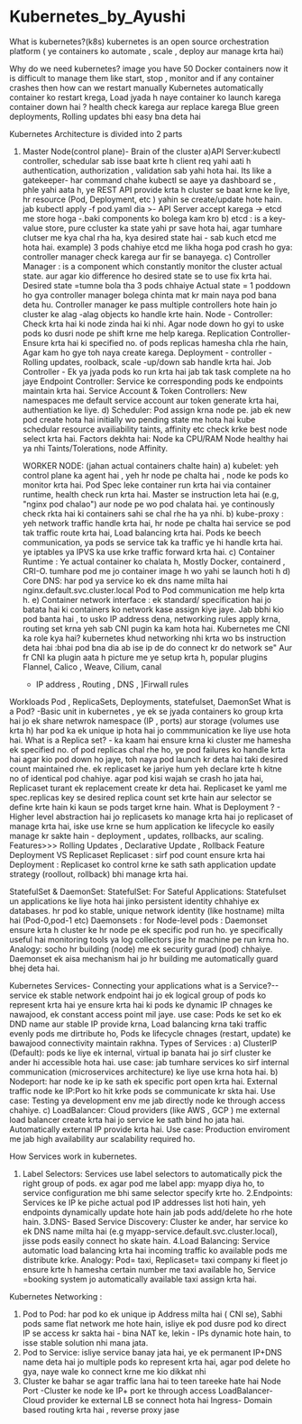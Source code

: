 # Kubernetes_by_Ayushi
What is kubernetes?(k8s)
 kubernetes is an open source orchestration platform ( ye containers ko automate , scale , deploy aur manage krta hai)

 Why do we need kubernetes?
 image you have 50 Docker containers now it is difficult to manage them like start, stop , monitor and if any container crashes then how can we restart manually
 Kubernetes automatically container ko restart krega, Load jyada h naye container ko launch karega 
 container down hai ? health check karega aur replace karega
 Blue green deployments, Rolling updates bhi easy bna deta hai

Kubernetes Architecture is divided into 2 parts
1. Master Node(control plane)- Brain of the cluster
   a)API Server:kubectl controller, schedular sab isse baat krte h client req yahi aati h authentication, authorization , validation sab yahi hota hai.
    Its like a gatekeeper- har command chahe kubectl se aaye ya dashboard se , phle yahi aata h, ye REST API provide krta h cluster se baat krne ke liye, hr resource (Pod, Deployment, etc ) yahin se create/update hote hain.
   jab kubectl apply -f pod.yaml dia >- API Server accept karega -> etcd me store hoga -.baki components ko bolega kam kro
   b) etcd : is a key-value store, pure ccluster ka state yahi pr save hota hai, agar tumhare clutser me kya chal rha ha, kya desired state hai - sab kuch etcd me hota hai.
   example) 3 pods chahiye etcd me likha hoga
    pod crash ho gya: controller manager check karega aur fir se banayega.
   c) Controller Manager : is a component which constantly monitor the cluster actual state. aur agar kio difference ho desired state se to use fix krta hai.
    Desired state =tumne bola tha 3 pods chhaiye
    Actual state = 1 poddown ho gya
    controller manager bolega chinta mat kr main naya pod bana deta hu.
   Controller manager ke pass multiple controllers hote hain jo cluster ke alag -alag objects ko handle krte hain.
   Node - Controller: Check krta hai ki node zinda hai ki nhi. Agar node down ho gyi to uske pods ko dusri node pe shift krne me help karega.
   Replication Controller- Ensure krta hai ki specified no. of pods replicas hamesha chla rhe hain, Agar kam ho gye toh naya create karega.
   Deployment - controller - Rolling updates, roolback, scale -up/down sab handle krta hai.
   Job Controller - Ek ya jyada pods ko run krta hai jab tak task complete na ho jaye
   Endpoint Controller: Service ke corresponding pods ke endpoints maintain krta hai.
   Service Account & Token Controllers: New namespaces me default service account aur token generate krta hai, authentiation ke liye.
   d) Scheduler: Pod assign krna node pe. jab ek new pod create hota hai initially wo pending state me hota hai kube schedular resource availiability taints, affinity etc check krke best node select krta hai.
   Factors dekhta hai: Node ka CPU/RAM
                       Node healthy hai ya nhi
                       Taints/Tolerations, node Affinity.

   WORKER NODE: (jahan actual containers chalte hain)
   a) kubelet: yeh control plane ka agent hai , yeh hr node pe chalta hai , node ke pods ko monitor krta hai. Pod Spec leke container run krta hai via container runtime, health check run krta hai.
   Master se instruction leta hai (e.g, "nginx pod chalao") aur node pe wo pod chalata hai.
   ye continously check rkta hai ki containers sahi se chal rhe ha ya nhi.
   b) kube-proxy : yeh network traffic handle krta hai, hr node pe chalta hai service se pod tak traffic route krta hai, Load balancing krta hai.
   Pods ke beech communication, ya pods se service tak ka traffic ye hi handle krta hai.
   ye iptables ya IPVS ka use krke traffic forward krta hai.
   c) Container Runtime : Ye actual container ko chalata h, Mostly Docker, containerd , CRI-O.
     tumhare pod me jo container image h wo yahi se launch hoti h
   d) Core DNS: har pod ya service ko ek dns name milta hai
   nginx.default.svc.cluster.local
   Pod to Pod communication me help krta h.
   e) Container network interface : ek standard/ specification hai jo batata hai ki containers ko network kase assign kiye jaye.
   Jab bbhi kio pod banta hai , to usko IP address dena, networking rules apply krna, routing set krna yeh sab CNI pugin ka kam hota hai.
   Kubernetes me CNI ka role kya hai?
   kubernetes khud networking nhi krta wo bs instruction deta hai :bhai pod bna dia ab ise ip de do connect kr do network se" Aur fr CNI ka plugin aata h picture me ye setup krta h, popular plugins Flannel, Calico , Weave, Cilium, canal
   - IP address  ,  Routing  ,  DNS  ,  ]Firwall rules

 Workloads
 Pod , ReplicaSets, Deployments, statefulset, DaemonSet 
 What is a Pod? -Basic unit in kubernetes , ye ek se jyada containers ko group krta hai jo ek share netwrok namespace (IP , ports) aur storage (volumes use krta h) har pod ka ek unique ip hota hai jo commmunication ke liye use hota hai.
 What is a Replica set? - ka kaam hai ensure krna ki cluster me hamesha ek specified no. of pod replicas chal rhe ho, ye pod failures ko handle krta hai agar kio pod down ho jaye, toh naya pod launch kr deta hai taki desired count maintained rhe.
                         ek replicaset ke jariye hum yeh declare krte h kitne no of identical pod chahiye. agar pod kisi wajah se crash ho jata hai, Replicaset turant ek replacement create kr deta hai.
                         Replicaset ke yaml me spec.replicas key se desired replica count set krte hain aur selector se define krte hain ki kaun se pods target krne hain.
What is Deployment ? - Higher level abstraction hai jo replicasets ko manage krta hai jo replicaset of manage krta hai, iske use krne se hum application ke lifecycle ko easily manage kr sakte hain - deployment , updates, rollbacks, aur scaling.
                     Features>>> Rolling Updates , Declarative Update , Rollback Feature
Deployment VS Replicaset
Replicaset : sirf pod count ensure krta hai
Deployment : Replicaset ko control krne ke sath sath application update strategy (roollout, rollback) bhi manage krta hai.

StatefulSet & DaemonSet:
StatefulSet: For Sateful Applications: Statefulset un applications ke liye hota hai jinko persistent identity chhahiye ex databases. hr pod ko stable, unique network identity (like hostname) milta hai (Pod-0,pod-1 etc)
Daemonsets : for Node-level pods : Daemonset ensure krta h cluster ke hr node pe ek specific pod run ho. ye specifically useful hai monitoring tools ya log collectors jise hr machine pe run krna ho.
Analogy: socho hr building (node) me ek security gurad (pod) chhaiye. Daemonset ek aisa mechanism hai jo hr building me automatically guard bhej deta hai. 

Kubernetes Services- Connecting your applications
what is a Service?--service ek stable network endpoint hai jo ek logical group of pods ko represent krta hai ye ensure krta hai ki pods ke dynamic IP chnages ke nawajood, ek constant access point mil jaye.
use case: Pods ke set ko ek DND name aur stable IP provide krna, Load balancing krna taki traffic evenly pods me dirtribute ho, Pods ke lifecycle chnages (restart, update) ke bawajood connectivity maintain rakhna.
Types of Services :
a) ClusterIP (Default): pods ke liye ek internal, virtual ip banata hai jo sirf cluster ke ander hi accessible hota hai.
use case: jab tumhare services ko sirf internal communication (microservices architecture) ke liye use krna hota hai.
b) Nodeport: har node ke ip ke sath ek specific port open krta hai.
External traffic node ke IP:Port ko hit krke pods se communicate kr skta hai.
Use case: Testing ya development env me jab directly node ke through access chahiye.
c) LoadBalancer: Cloud providers (like AWS , GCP ) me external load balancer create krta hai jo service ke sath bind ho jata hai.
Automatically external IP provide krta  hai.
Use case: Production enviroment me jab high availability aur scalability required ho.

How Services work in kubernetes.
1. Label Selectors:
   Services use label selectors to automatically pick the right group of pods. ex agar pod me label app: myapp diya ho, to service configuration me bhi same selector specify krte ho.
2.Endpoints:
   Services ke IP ke piche actual pod IP addresses list hoti hain, yeh endpoints dynamically update hote hain jab pods add/delete ho rhe hote hain.
3.DNS- Based Service Discovery:
   Cluster ke ander, har service ko ek DNS name milta hai (e.g myapp-service.default.svc.cluster.local), jisse pods easily connect ho skate hain.
4.Load Balancing:
   Service automatic load balancing krta hai incoming traffic ko available pods me distribute krke.
   Analogy: Pod= taxi, Replicaset= taxi company ki fleet jo ensure krte h hamesha certain number me taxi available ho, Service =booking system jo automatically available taxi assign krta hai.

Kubernetes Networking : 
1. Pod to Pod:
    har pod ko ek unique ip Address milta hai ( CNI se),  Sabhi pods same flat network me hote hain, isliye ek pod dusre pod ko direct IP se access kr sakta hai - bina NAT ke, lekin - IPs dynamic hote hain, to isse stable solution nhi mana jata.
2. Pod to Service:
   isliye service banay jata hai, ye ek permanent IP+DNS name deta hai jo multiple pods ko represent krta hai, agar pod delete ho gya, naye wale ko connect krne me kio dikkat nhi
3. Cluster ke bahar se agar traffic lana hai to teen tareeke hate hai
   Node Port -Cluster ke node ke IP+ port ke through access
   LoadBalancer- Cloud provider ke external LB se connect hota hai
   Ingress- Domain based routing krta hai , reverse proxy jase

